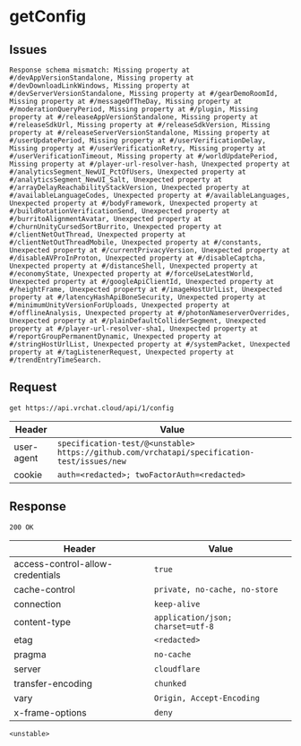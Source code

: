 # getConfig

## Issues
```
Response schema mismatch: Missing property at #/devAppVersionStandalone, Missing property at #/devDownloadLinkWindows, Missing property at #/devServerVersionStandalone, Missing property at #/gearDemoRoomId, Missing property at #/messageOfTheDay, Missing property at #/moderationQueryPeriod, Missing property at #/plugin, Missing property at #/releaseAppVersionStandalone, Missing property at #/releaseSdkUrl, Missing property at #/releaseSdkVersion, Missing property at #/releaseServerVersionStandalone, Missing property at #/userUpdatePeriod, Missing property at #/userVerificationDelay, Missing property at #/userVerificationRetry, Missing property at #/userVerificationTimeout, Missing property at #/worldUpdatePeriod, Missing property at #/player-url-resolver-hash, Unexpected property at #/analyticsSegment_NewUI_PctOfUsers, Unexpected property at #/analyticsSegment_NewUI_Salt, Unexpected property at #/arrayDelayReachabilityStackVersion, Unexpected property at #/availableLanguageCodes, Unexpected property at #/availableLanguages, Unexpected property at #/bodyFramework, Unexpected property at #/buildRotationVerificationSend, Unexpected property at #/burritoAlignmentAvatar, Unexpected property at #/churnUnityCursedSortBurrito, Unexpected property at #/clientNetOutThread, Unexpected property at #/clientNetOutThreadMobile, Unexpected property at #/constants, Unexpected property at #/currentPrivacyVersion, Unexpected property at #/disableAVProInProton, Unexpected property at #/disableCaptcha, Unexpected property at #/distanceShell, Unexpected property at #/economyState, Unexpected property at #/forceUseLatestWorld, Unexpected property at #/googleApiClientId, Unexpected property at #/heightFrame, Unexpected property at #/imageHostUrlList, Unexpected property at #/latencyHashApiBoneSecurity, Unexpected property at #/minimumUnityVersionForUploads, Unexpected property at #/offlineAnalysis, Unexpected property at #/photonNameserverOverrides, Unexpected property at #/plainDefaultColliderSegment, Unexpected property at #/player-url-resolver-sha1, Unexpected property at #/reportGroupPermanentDynamic, Unexpected property at #/stringHostUrlList, Unexpected property at #/systemPacket, Unexpected property at #/tagListenerRequest, Unexpected property at #/trendEntryTimeSearch.
```

## Request
`get https://api.vrchat.cloud/api/1/config`

| Header | Value |
| ------ | ----- |
| user-agent | `specification-test/@<unstable> https://github.com/vrchatapi/specification-test/issues/new` |
| cookie | `auth=<redacted>; twoFactorAuth=<redacted>` |


## Response
`200 OK`

| Header | Value |
| ------ | ----- |
| access-control-allow-credentials | `true` |
| cache-control | `private, no-cache, no-store` |
| connection | `keep-alive` |
| content-type | `application/json; charset=utf-8` |
| etag | `<redacted>` |
| pragma | `no-cache` |
| server | `cloudflare` |
| transfer-encoding | `chunked` |
| vary | `Origin, Accept-Encoding` |
| x-frame-options | `deny` |

```jsonc
<unstable>
```
